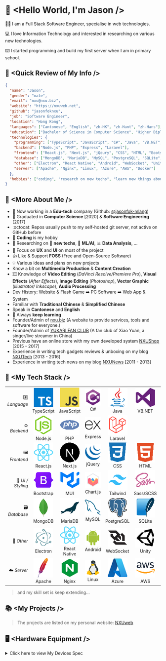 # :wave: \<Hello World, I'm Jason />

:man_technologist: I am a Full Stack Software Engineer, specialise in web technologies.

:computer: I love Information Technology and interested in researching on various new technologies.

:keyboard: I started programming and build my first server when I am in primary school.

## :turtle: \<Quick Review of My Info />
```json
{
  "name": "Jason",
  "gender": "male",
  "email": "nxu@nxu.biz",
  "website": "https://nxuweb.net",
  "github": "jasonfoknxu",
  "job": "Software Engineer",
  "location": "Hong Kong",
  "languages": ["Cantonese", "English", "zh-HK", "zh-Hant", "zh-Hans"],
  "education": ["Bachelor of Science in Computer Science", "Higher Diploma in Software Engineering"],
  "technologies": {
    "programming": ["TypeScript", "JavaScript", "C#", "Java", "VB.NET", "Python"],
    "backend": ["Node.js", "PHP", "Express", "Laravel"],
    "frontend": ["React.js", "Next.js", "jQeury", "CSS", "HTML", "Bootstrap", "MUI", "Chart.js", "Tailwind", "Sass/SCSS"],
    "database": ["MongoDB", "MariaDB", "MySQL", "PostgreSQL", "SQLite", "Mongoose"],
    "other": ["Electron", "React Native", "Android", "WebSocket", "Unity", "ActionScript"],
    "server": ["Apache", "Nginx", "Linux", "Azure", "AWS", "Docker"]
  },
  "hobbies": ["coding", "research on new techs", "learn new things about IT"]
}
```

## :floppy_disk: \<More About Me />
- :briefcase: Now working in a **Edu-tech** company (Github: [@jasonfok-mlang](https://github.com/jasonfok-mlang))
- :school: Graduated in **Computer Science** [2020] & **Software Engineering** [2017] 
- :octocat: Repos usually push to my self-hosted git server, not active on GitHub before
- :game_die: **Coding** is my hobby
- :star2: Researching on :rocket: **new techs**, :robot: **ML/AI**, :bar_chart: **Data Analysis**, ...
- :rainbow: Focus on **UX** and **UI** on most of the project
- :thumbsup: Like & Support **FOSS** (Free and Open-Source Software)
- :bulb: Various ideas and plans on new projects
- Know a bit on **Multimedia Production** & **Content Creation**
- :film_strip: Knowledge of **Video Editing** (*DaVinci Resolve/Premiere Pro*), **Visual Effects** (*After Effects*), **Image Editing** (*Photoshop*), **Vector Graphic** (*Illustrator/
  Inkscape*), **Audio Processing**
- Dev History: Website & Flash Game :arrow_right: PC Software :arrow_right: Web App & System
- Familiar with **Traditional Chinese** & **Simplified Chinese**
- Speak in **Cantonese** and **English**
- :book: Always **keep learning**
- Founder/Admin of [nxu.biz](https://nxu.biz) (A website to provide services, tools and software for everyone.)
- Founder/Admin of [YUKARI FAN CLUB](https://yukari.top) (A fan club of Xiao Yuan, a singer/live streamer in China)
- Previous have an online store with my own developed system [NXUShop](https://shop.nxuweb.net) [2015 - 2017]
- Experience in writing tech gadgets reviews & unboxing on my blog [NXUTech](https://tech.nxuweb.net) [2013 - 2016]
- Experience in writing tech news on my blog [NXUNews](https://news.nxuweb.net) [2011 - 2013]

## :abacus: \<My Tech Stack />
|                             |                                                      |                                                      |                                                |                                                         |                                                      |                                                            |
|----------------------------:|:----------------------------------------------------:|:----------------------------------------------------:|:----------------------------------------------:|:-------------------------------------------------------:|:----------------------------------------------------:|:----------------------------------------------------------:|
|           :hash: *Language* | ![TypeScript](/icons/typescript.png)<br />TypeScript | ![JavaScript](/icons/javascript.png)<br />JavaScript |        ![C#](/icons/csharp.png)<br />C#        |           ![Java](/icons/java.png)<br />Java            | ![Visual Basic](/icons/visualstudio.png)<br />VB.NET |          ![Python](/icons/python.png)<br />Python          |
|            :gear: *Backend* |      ![Node.js](/icons/nodejs.png)<br />Node.js      |           ![PHP](/icons/php.png)<br />PHP            | ![Express.js](/icons/express.png)<br />Express |       ![Lavarel](/icons/laravel.png)<br />Laravel       |                                                      |                                                            |
| :framed_picture: *Frontend* |     ![React.js](/icons/react.png)<br />React.js      |      ![Next.js](/icons/nextjs.png)<br />Next.js      |    ![jQuery](/icons/jquery.png)<br />jQuery    |            ![CSS](/icons/css3.png)<br />CSS             |         ![HTML](/icons/html5.png)<br />HTML          |                                                            |
|        :art: *UI / Styling* |  ![Bootstrap](/icons/bootstrap.png)<br />Bootstrap   |       ![Material UI](/icons/mui.png)<br />MUI        | ![Chart.js](/icons/chartjs.png)<br />Chart.js  |  ![tailwindcss](/icons/tailwindcss.png)<br />Tailwind   |       ![SASS](/icons/sass.png)<br />Sass/SCSS        |                                                            |
|  :card_file_box: *Database* |     ![Mongo DB](/icons/mongodb.png)<br />MongoDB     |     ![MariaDB](/icons/mariadb.png)<br />MariaDB      |     ![MySQL](/icons/mysql.png)<br />MySQL      | ![PostgreSQL UI](/icons/postgresql.png)<br />PostgreSQL |       ![SQLite](/icons/sqlite.png)<br />SQLite       |       ![Mongoose](/icons/mongoose.png)<br />Mongoose       |
|          :minidisc: *Other* |    ![Electron](/icons/electron.png)<br />Electron    | ![React Native](/icons/react.png)<br />React Native  |  ![Android](/icons/android.png)<br />Android   |    ![WebSocket](/icons/websocket.png)<br />WebSocket    |        ![Unity](/icons/unity.png)<br />Unity         | ![ActionScript](/icons/actionscript.png)<br />ActionScript |
|            :cloud: *Server* |       ![Apache](/icons/apache.png)<br />Apache       |        ![Nginx](/icons/nginx.png)<br />Nginx         |     ![Linux](/icons/linux.png)<br />Linux      |     ![Microsoft Azure](/icons/azure.png)<br />Azure     |   ![Amazon Web Services](/icons/aws.png)<br />AWS    |          ![Docker](/icons/docker.png)<br />Docker          |
> and my skill set is keep extending...


## :books: \<My Projects />

> The projects are listed on my personal website: [NXUweb](https://www.nxuweb.net/)

## :desktop_computer: \<Hardware Equipment />
<details>
  <summary>Click here to view My Devices Spec</summary>

#### Server
|        |                                     Lab Server                                     |     |                        Web & DB Server                         |     |                                     VM Server                                      |
|-------:|:----------------------------------------------------------------------------------:|-----|:--------------------------------------------------------------:|-----|:----------------------------------------------------------------------------------:|
|    CPU |                               Intel Xeon E5-2690 v3                                |     |                       Intel Core i3-8100                       |     |                                Intel Core i7-2600K                                 |
|     MB |                                Asus X99-E WS/USB3.1                                |     |                       Asus PRIME Q370M-C                       |     |                                   Asus P8P67 Pro                                   |
|    RAM |                     Micron DDR4 2400 32GB ECC REG * 8 (256GB)                      |     |             ADATA Premier DDR4 2666 8GB * 2 (16GB)             |     | Corsair Vengeance DDR3 1600 8GB * 2<br />ADATA XPG Gaming DDR3 1600 2GB * 2 (20GB) |
|    GPU |                          MSI GeForce GTX 970 GAMING 100ME                          |     |                              ---                               |     |                                        ---                                         |
| Cooler |                                   Noctua NH-D15S                                   |     |                              ---                               |     |                                        ---                                         |
|    SSD | Samsung 970 EVO Plus, Crucial MX500,<br />Lexar NM610, Samsung 840 PRO, Intel 545s |     | WD Black 500GB [2018] PCIe 3 NVMe * 2 (RAID 1)<br />Intel 545s |     |                                        ---                                         |
|    HDD |                       HGST 3TB, Hitachi 2TB, Toshiba 3TB * 4                       |     |                              ---                               |     |                                    Toshiba 3TB                                     |
|    PSU |                                 FSP AURUM PT 850W                                  |     |                    Antec NE550G NeoEco Gold                    |     |                                   Corsair HX750                                    |
|     OS |                                       UNRAID                                       |     |                             Debian                             |     |                                     Proxmox VE                                     |

#### Workstation / PC
|        |                            Workstation 0                            |     |                       Mac Studio                       |     |                         PC 1                          |
|-------:|:-------------------------------------------------------------------:|-----|:------------------------------------------------------:|-----|:-----------------------------------------------------:|
|    CPU |                          AMD Ryzen 9 5950X                          |     |                      Apple M1 Max                      |     |                  Intel Core i5-8400                   |
|     MB |                    Asus ProArt X570-Creator WiFi                    |     |                          ---                           |     |               ASRock DESKMINI 310W H310               |
|    RAM |           Team T-Create Expert 32GB DDR4 3600 * 4 (128GB)           |     |                   Apple 64GB LPDDR5                    |     | G.Skill Ripjaws DDR4 SO-DIMM DDR4-2400 8GB * 2 (16GB) |
|    GPU |                    MSI RTX 3060 Ti GAMING Z TRIO                    |     |                  Apple M1 Max 32-Core                  |     |                          ---                          |
| Cooler |                    Arctic Liquid Freezer II 360                     |     |                          ---                           |     |                          ---                          |
|    SSD | WD BLACK SN850 1TB PCIe 4 NVMe<br />PNY XLR8 CS3040 2TB PCIe 4 NVMe |     | Apple 1TB<br />Gigabyte AORUS NVMe Gen4 2TB (external) |     |    HP EX920 PCIe 3 NVMe 512GB, Samsung 860 EVO 1TB    |
|    PSU |                         ASUS ROG STRIX 850G                         |     |                          ---                           |     |                        ASRock                         |
|     OS |                               Windows                               |     |                         macOS                          |     |                   Windows & Manjaro                   |

#### NAS
|     |            QNAP TS-831X             |     |          Synology DS918+           |     |            Custom NAS             |
|----:|:-----------------------------------:|-----|:----------------------------------:|-----|:---------------------------------:|
| CPU |    Annapurna Labs Alpine AL-314     |     |        Intel Celeron J3455         |     |        Intel Celeron J3160        |
|  MB |                 ---                 |     |                ---                 |     |         ASRock J3160-ITX          |
| RAM |              DDR3 8GB               |     |              DDR3 4GB              |     | Kingston DDR3L 1600 4GB * 2 (8GB) |
| HDD | WD Ultrastar HC320 8TB * 8 (RAID 6) |     | Seagate IronWolf 6TB * 4 (RAID 10) |     |          Toshiba 3TB * 4          |
|  OS |                 QTS                 |     |                DSM                 |     |          openmediavault           |

#### Laptop
|     | Acer Chromebook Spin 714 |     |      Lenovo Thinkpad T460p      |
|----:|:------------------------:|-----|:-------------------------------:|
| CPU |   Intel Core i5-1235U    |     |      Intel Core i7-6820HQ       |
| RAM |         DDR4 8GB         |     |       DDR4 8GB * 2 (16GB)       |
| GPU |  Intel Iris Xe Graphics  |     |      Nvidia GeForce 940MX       |
| SSD |          256GB           |     | Crucial MX300<br />LiteOn 128GB |
|  OS |        Chrome OS         |     |             Manjaro             |

</details>
